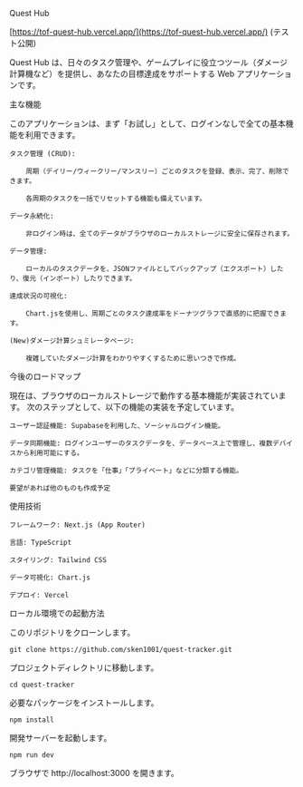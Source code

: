Quest Hub

[https://tof-quest-hub.vercel.app/](https://tof-quest-hub.vercel.app/)
(テスト公開)

Quest Hub は、日々のタスク管理や、ゲームプレイに役立つツール（ダメージ計算機など）を提供し、あなたの目標達成をサポートする Web アプリケーションです。

主な機能

このアプリケーションは、まず「お試し」として、ログインなしで全ての基本機能を利用できます。

    タスク管理 (CRUD):

        周期（デイリー/ウィークリー/マンスリー）ごとのタスクを登録、表示、完了、削除できます。

        各周期のタスクを一括でリセットする機能も備えています。

    データ永続化:

        非ログイン時は、全てのデータがブラウザのローカルストレージに安全に保存されます。

    データ管理:

        ローカルのタスクデータを、JSONファイルとしてバックアップ（エクスポート）したり、復元（インポート）したりできます。

    達成状況の可視化:

        Chart.jsを使用し、周期ごとのタスク達成率をドーナツグラフで直感的に把握できます。

    (New)ダメージ計算シュミレータページ:

        複雑していたダメージ計算をわかりやすくするために思いつきで作成。

今後のロードマップ

現在は、ブラウザのローカルストレージで動作する基本機能が実装されています。
次のステップとして、以下の機能の実装を予定しています。

    ユーザー認証機能: Supabaseを利用した、ソーシャルログイン機能。

    データ同期機能: ログインユーザーのタスクデータを、データベース上で管理し、複数デバイスから利用可能にする。

    カテゴリ管理機能: タスクを「仕事」「プライベート」などに分類する機能。

    要望があれば他のものも作成予定

使用技術

    フレームワーク: Next.js (App Router)

    言語: TypeScript

    スタイリング: Tailwind CSS

    データ可視化: Chart.js

    デプロイ: Vercel

ローカル環境での起動方法

このリポジトリをクローンします。

    git clone https://github.com/sken1001/quest-tracker.git

プロジェクトディレクトリに移動します。

    cd quest-tracker

必要なパッケージをインストールします。

    npm install

開発サーバーを起動します。

    npm run dev

ブラウザで http://localhost:3000 を開きます。
